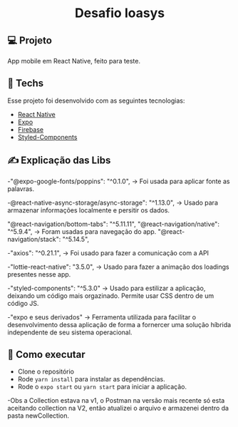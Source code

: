 <h1 align="center">Desafio Ioasys</h1>


## 💻 Projeto

App mobile em React Native, feito para teste. 


## 🔨 Techs

Esse projeto foi desenvolvido com as seguintes tecnologias:

- [React Native](https://reactnative.dev/docs/getting-started)
- [Expo](https://docs.expo.io/)
- [Firebase](https://firebase.google.com/docs)
- [Styled-Components](https://styled-components.com/docs)


## ✍️ Explicação das Libs

-"@expo-google-fonts/poppins": "^0.1.0", -> Foi usada para aplicar fonte as palavras.

-@react-native-async-storage/async-storage": "^1.13.0", -> Usado para armazenar informações localmente e persitir os dados.

"@react-navigation/bottom-tabs": "^5.11.11",
"@react-navigation/native": "^5.9.4",    		-> Foram usadas para navegação do app.
"@react-navigation/stack": "^5.14.5",

-"axios": "^0.21.1", -> Foi usado para fazer a comunicação com a API

-"lottie-react-native": "3.5.0", -> Usado para fazer a animação dos loadings presentes nesse app.

-"styled-components": "^5.3.0" -> Usado para estilizar a aplicação, deixando um código mais orgazinado. Permite usar CSS dentro de um código JS.

-"expo e seus derivados" -> Ferramenta utilizada para facilitar o desenvolvimento dessa aplicação de forma a fornercer uma solução híbrida independente de seu sistema operacional.



## 🚀 Como executar

- Clone o repositório
- Rode `yarn install` para instalar as dependências.
- Rode o `expo start` ou `yarn start` para iniciar a aplicação.

-Obs a Collection estava na v1, o Postman na versão mais recente só esta aceitando collection na V2, então atualizei o arquivo e armazenei dentro da pasta newCollection.



